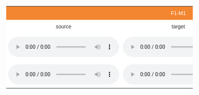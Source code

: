 <style type="text/css">
.tg  {border-collapse:collapse;border-spacing:0;border-color:#aaa;}
.tg td{font-family:Arial, sans-serif;font-size:14px;padding:10px 5px;border-style:solid;border-width:0px;overflow:hidden;word-break:normal;border-color:#aaa;color:#333;background-color:#fff;}
.tg th{font-family:Arial, sans-serif;font-size:14px;font-weight:normal;padding:10px 5px;border-style:solid;border-width:0px;overflow:hidden;word-break:normal;border-color:#aaa;color:#fff;background-color:#f38630;}
.tg .tg-s6z2{text-align:center}
</style>
<table class="tg">
  <tr>
    <th class="tg-s6z2" colspan="3">F1-M1</th>
  </tr>
  <tr>
    <td class="tg-s6z2">source</td>
    <td class="tg-s6z2">target</td>
    <td class="tg-s6z2">converted</td>
  </tr>
  <tr>
    <td class="tg-s6z2">
    <audio controls="controls">
<source type="audio/wav" src="assets/228_243_367.wav"></source>
    </td>
    <td class="tg-s6z2">
    <audio controls="controls">
<source type="audio/wav" src="assets/228_243_367.wav"></source>
    </td>
    <td class="tg-s6z2">
    <audio controls="controls">
<source type="audio/wav" src="assets/228_243_367.wav"></source>
    </td>
  </tr>
  <tr>
    <td class="tg-s6z2">
    <audio controls="controls">
<source type="audio/wav" src="assets/228_243_367.wav"></source>
    </td>
    <td class="tg-s6z2">
    <audio controls="controls">
<source type="audio/wav" src="assets/228_243_367.wav"></source>
    </td>
    <td class="tg-s6z2">
    <audio controls="controls">
<source type="audio/wav" src="assets/228_243_367.wav"></source>
    </td>
  </tr>
</table>